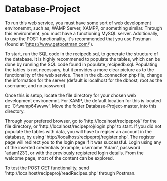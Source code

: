 # Database-Project

To run this web service, you must have some sort of web development environemnt, such as; WAMP Server, XAMPP, or something similar. Through this environment, you must have a functioning MySQL server. Additionally, to use the POST functionality, it's recommended that you use Postman (found at 'https://www.getpostman.com/').

To start, run the SQL code in the recipedb.sql, to generate the structure of the database. It is highly recommened to populate the tables, which can be done by running the SQL code found in populate_recipedb.sql. Populating the tables is not necessary, but it provides a more clear picture as to the functionality of the web service.
Then in the db_connection.php file, change the information for the server (default is localhost for the dbhost, root as the username, and no password)

Once this is setup, locate the file directory for your chosen web development environemnt. For XAMP, the default location for this is located at: 'C:\wamp64\www\'. Move the folder Database-Project-master, into this directory.

Through your prefered browser, go to 'http://localhost/recipeproj/' for the file directory, or 'http://localhost/recipeproj/login.php' to start. If you did not populate the tables with data, you will have to regiser an account in the database, by using 'http://localhost/recipeproj/register.php'. The register page will redirect you to the login page if it was successful. Login using any of the inserted credentials (example; username 'Adam', password 'adam123'), or with the previously registered login details. From the welcome page, most of the content can be explored.

To test the POST GET functionality, send 'http://localhost/recipeproj/readRecipes.php' through Postman.
